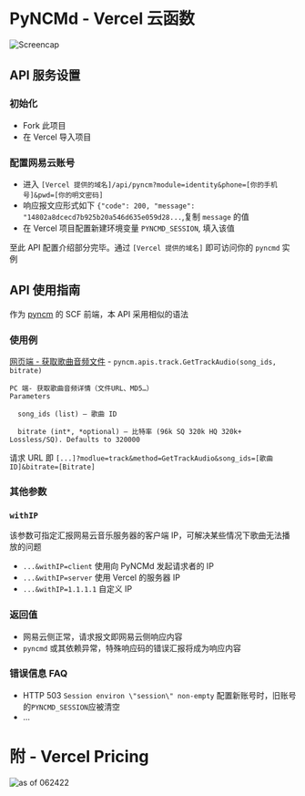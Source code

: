 # PyNCMd - Vercel 云函数
![Screencap](https://user-images.githubusercontent.com/31397301/181492452-7d703fca-47a9-4a56-8659-0906aa1ec88c.png)

## API 服务设置
### 初始化
- Fork 此项目
- 在 Vercel 导入项目
### 配置网易云账号
- 进入 `[Vercel 提供的域名]/api/pyncm?module=identity&phone=[你的手机号]&pwd=[你的明文密码]`
- 响应报文应形式如下 `{"code": 200, "message": "14802a8dcecd7b925b20a546d635e059d28...`,复制 `message` 的值
- 在 Vercel 项目配置新建环境变量 `PYNCMD_SESSION`, 填入该值

至此 API 配置介绍部分完毕。通过 `[Vercel 提供的域名]` 即可访问你的 `pyncmd` 实例

## API 使用指南
作为 [pyncm](https://github.com/mos9527/pyncm) 的 SCF 前端，本 API 采用相似的语法
### 使用例
[网页端 - 获取歌曲音频文件](https://github.com/mos9527/pyncm/wiki/05---%E6%AD%8C%E6%9B%B2#pyncmapistrackgettrackaudiosong_ids-list-bitrate320000) - `pyncm.apis.track.GetTrackAudio(song_ids, bitrate)`

    PC 端- 获取歌曲音频详情（文件URL、MD5…）
    Parameters

      song_ids (list) – 歌曲 ID
  
      bitrate (int*, *optional) – 比特率 (96k SQ 320k HQ 320k+ Lossless/SQ). Defaults to 320000  

请求 URL 即 `[...]?modlue=track&method=GetTrackAudio&song_ids=[歌曲 ID]&bitrate=[Bitrate]`
### 其他参数
### `withIP`
该参数可指定汇报网易云音乐服务器的客户端 IP，可解决某些情况下歌曲无法播放的问题
- `...&withIP=client` 使用向 PyNCMd 发起请求者的 IP
- `...&withIP=server` 使用 Vercel 的服务器 IP
- `...&withIP=1.1.1.1` 自定义 IP

### 返回值
- 网易云侧正常，请求报文即网易云侧响应内容
- `pyncmd` 或其依赖异常，特殊响应码的错误汇报将成为响应内容
### 错误信息 FAQ
- HTTP 503 `Session environ \"session\" non-empty`
配置新账号时，旧账号的`PYNCMD_SESSION`应被清空
- ...
# 附 - Vercel Pricing
![as of 062422](https://user-images.githubusercontent.com/31397301/175424049-c21c18aa-6a6c-4bf1-b46e-5fbda50731c1.png)

